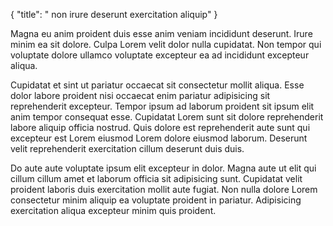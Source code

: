 {
  "title": " non irure deserunt exercitation aliquip"
}

Magna eu anim proident duis esse anim veniam incididunt deserunt. Irure minim ea sit dolore. Culpa Lorem velit dolor nulla cupidatat. Non tempor qui voluptate dolore ullamco voluptate excepteur ea ad incididunt excepteur aliqua.

Cupidatat et sint ut pariatur occaecat sit consectetur mollit aliqua. Esse dolor labore proident nisi occaecat enim pariatur adipisicing sit reprehenderit excepteur. Tempor ipsum ad laborum proident sit ipsum elit anim tempor consequat esse. Cupidatat Lorem sunt sit dolore reprehenderit labore aliquip officia nostrud. Quis dolore est reprehenderit aute sunt qui excepteur est Lorem eiusmod Lorem dolore eiusmod laborum. Deserunt velit reprehenderit exercitation cillum deserunt duis duis.

Do aute aute voluptate ipsum elit excepteur in dolor. Magna aute ut elit qui cillum cillum amet et laborum officia sit adipisicing sunt. Cupidatat velit proident laboris duis exercitation mollit aute fugiat. Non nulla dolore Lorem consectetur minim aliquip ea voluptate proident in pariatur. Adipisicing exercitation aliqua excepteur minim quis proident.